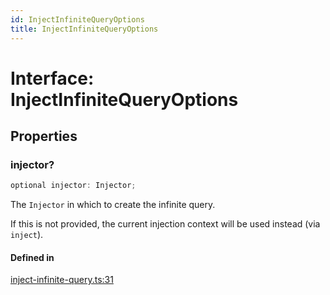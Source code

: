 ```yaml
---
id: InjectInfiniteQueryOptions
title: InjectInfiniteQueryOptions
---
```


# Interface: InjectInfiniteQueryOptions

## Properties

### injector?

```ts
optional injector: Injector;
```

The `Injector` in which to create the infinite query.

If this is not provided, the current injection context will be used instead (via `inject`).

#### Defined in

[inject-infinite-query.ts:31](https://github.com/TanStack/query/blob/main/packages/angular-query-experimental/src/inject-infinite-query.ts#L31)
